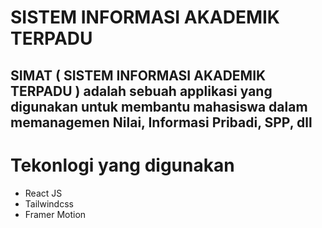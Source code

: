 # SISTEM INFORMASI AKADEMIK TERPADU

<h2>
    SIMAT ( SISTEM INFORMASI AKADEMIK TERPADU ) adalah sebuah applikasi yang digunakan untuk membantu mahasiswa dalam memanagemen 
    <b>Nilai</b>, <b>Informasi Pribadi</b>, <b>SPP</b>, dll
</h2>


# Tekonlogi yang digunakan

<ul>
    <li>React JS</li>
    <li>Tailwindcss</li>
    <li>Framer Motion</li>
</ul>